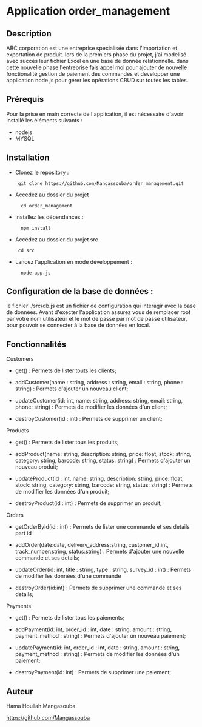 
# Application order_management

## Description


ABC corporation est une entreprise specialisée dans l'importation et exportation de produit. lors de la premiers phase du projet, j'ai modelisé avec succés leur fichier Excel en une base de donnée relationnelle.
dans cette nouvelle phase l'entreprise fais appel moi pour ajouter de nouvelle fonctionalité gestion de paiement des commandes et developper une application node.js pour gérer les opérations CRUD sur toutes les tables.

## Prérequis

Pour la prise en main correcte de l'application, il est nécessaire d'avoir installé les éléments suivants :
- nodejs
- MYSQL


## Installation

- Clonez le repository :

       git clone https://github.com/Mangassouba/order_management.git
 
- Accédez au dossier du projet

        cd order_management

- Installez les dépendances :

        npm install

 - Accédez au dossier du projet src

        cd src

- Lancez l'application en mode développement :

        node app.js

## Configuration de la base de données :

le fichier ./src/db.js est un fichier de configuration qui interagir avec la base de données. Avant d'execter l'application assurez vous de remplacer root par votre nom utilisateur et le mot de passe par mot de passe utilisateur, pour pouvoir se connecter à la base de données en local.


## Fonctionnalités


Customers
- get() : Permets de lister touts les clients;

- addCustomer(name : string, address : string, email : string, phone : string) : Permets d'ajouter un nouveau client;

- updateCustomer(id: int, name: string, address: string, email: string, phone: string) : Permets de modifier les données d'un client;

- destroyCustomer(id : int) : Permets de supprimer un client;

Products
- get() : Permets de lister tous les produits;

- addProduct(name: string, description: string, price: float, stock: string, category: string, barcode: string, status: string) : Permets d'ajouter un nouveau produit;

- updateProduct(id : int, name: string, description: string, price: float, stock: string, category: string, barcode: string, status: string) : Permets de modifier les données d'un produit;

- destroyProduct(id : int) : Permets de supprimer un produit;

Orders
- getOrderById(id : int) : Permets de lister une commande et ses details part id

- addOrder(date:date, delivery_address:string, customer_id:int, track_number:string, status:string) : Permets d'ajouter une nouvelle commande et ses details;

- updateOrder(id: int, title : string, type : string, survey_id : int) : Permets de modifier les données d'une commande 

- destroyOrder(id:int) : Permets de supprimer une commande et ses details;

Payments
- get() : Permets de lister tous les paiements;

- addPayment(id: int, order_id : int, date : string, amount : string, payment_method : string) : Permets d'ajouter un nouveau paiement;

- updatePayment(id: int, order_id : int, date : string, amount : string, payment_method : string) : Permets de modifier les données d'un paiement;

- destroyPayment(id: int) : Permets de supprimer une paiement;


## Auteur
Hama Houllah Mangasouba

https://github.com/Mangassouba
